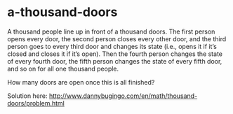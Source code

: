 # a-thousand-doors

A thousand people line up in front of a thousand doors. The first person opens every door, the second person closes every other door, and the third person goes to every third door and changes its state (i.e., opens it if it’s closed and closes it if it’s open). Then the fourth person changes the state of every fourth door, the fifth person changes the state of every fifth door, and so on for all one thousand people. 

How many doors are open once this is all finished?

Solution here: http://www.dannybugingo.com/en/math/thousand-doors/problem.html
